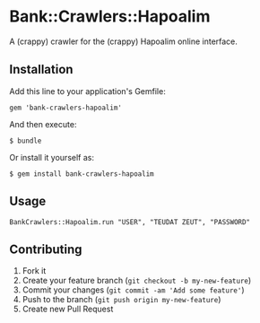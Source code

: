 # Bank::Crawlers::Hapoalim

A (crappy) crawler for the (crappy) Hapoalim online interface.

## Installation

Add this line to your application's Gemfile:

    gem 'bank-crawlers-hapoalim'

And then execute:

    $ bundle

Or install it yourself as:

    $ gem install bank-crawlers-hapoalim

## Usage

```                                                                                    
BankCrawlers::Hapoalim.run "USER", "TEUDAT ZEUT", "PASSWORD"
```
   
## Contributing

1. Fork it
2. Create your feature branch (`git checkout -b my-new-feature`)
3. Commit your changes (`git commit -am 'Add some feature'`)
4. Push to the branch (`git push origin my-new-feature`)
5. Create new Pull Request
